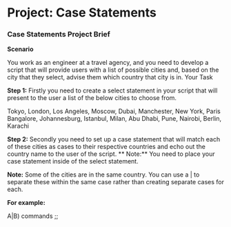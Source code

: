 # Project: Case Statements
### Case Statements Project Brief

**Scenario**

You work as an engineer at a travel agency, and you need to develop a script that will provide users with a list of possible cities and, based on the city that they select, advise them which country that city is in.
Your Task

**Step 1:** Firstly you need to create a select statement in your script that will present to the user a list of the below cities to choose from.

Tokyo, London, Los Angeles, Moscow, Dubai, Manchester, New York, Paris Bangalore, Johannesburg, Istanbul, Milan, Abu Dhabi, Pune, Nairobi, Berlin, Karachi

**Step 2:** Secondly you need to set up a case statement that will match each of these cities as cases to their respective countries and echo out the country name to the user of the script.
**
Note:** You need to place your case statement inside of the select statement.

**Note:** Some of the cities are in the same country. You can use a | to separate these within the same case rather than creating separate cases for each.

**For example:**

A|B) commands ;; 